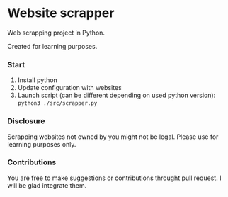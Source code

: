 # Website scrapper
Web scrapping project in Python.

Created for learning purposes.

### Start
1. Install python
2. Update configuration with websites
3. Launch script (can be different depending on used python version): ```python3 ./src/scrapper.py```

### Disclosure
Scrapping websites not owned by you might not be legal. Please use for learning purposes only.

### Contributions
You are free to make suggestions or contributions throught pull request. I will be glad integrate them.
